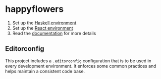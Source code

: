# happyflowers

1. Set up the [Haskell environment](./tree/master/rpi/)
2. Set up the [React environment](./tree/master/web/)
3. Read the [documentation](./tree/master/docs/) for more details

## Editorconfig

This project includes a `.editorconfig` configuration that is to be used in every development environment. It enforces some common practices and helps maintain a consistent code base.
